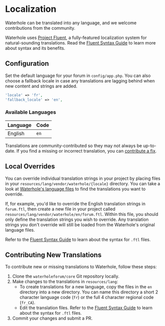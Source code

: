 # Localization
Waterhole can be translated into any language, and we welcome contributions from the community.

Waterhole uses [Project Fluent](https://projectfluent.org), a fully-featured localization system for natural-sounding translations. Read the [Fluent Syntax Guide](https://projectfluent.org/fluent/guide/) to learn more about syntax and its benefits.

## Configuration
Set the default language for your forum in `config/app.php`. You can also choose a fallback locale in case any translations are lagging behind when new content and strings are added.

```php
'locale' => 'fr',
'fallback_locale' => 'en',
```

### Available Languages
| Language | Code |
| -------- | ---- |
| English  | `en` |

Translations are community-contributed so they may not always be up-to-date. If you find a missing or incorrect translation, you can [contribute a fix](#contributing-new-translations).

## Local Overrides
You can override individual translation strings in your project by placing files in your `resources/lang/vendor/waterhole/{locale}` directory. You can take a look at [Waterhole's language files](https://github.com/waterholeforum/core/tree/main/lang) to find the translations you want to override.

If, for example, you'd like to override the English translation strings in `forum.ftl`, then create a new file in your project called `resources/lang/vendor/waterhole/en/forum.ftl`. Within this file, you should only define the translation strings you wish to override. Any translation strings you don't override will still be loaded from the Waterhole's original language files.

Refer to the [Fluent Syntax Guide](https://projectfluent.org/fluent/guide/) to learn about the syntax for `.ftl` files.

## Contributing New Translations
To contribute new or missing translations to Waterhole, follow these steps:

1. Clone the `waterholeforum/core` Git repository locally.
2. Make changes to the translations in `resources/lang`:
    - To create translations for a new language, copy the files in the `en` directory into a new directory. You can name this directory a short 2 character language code (`fr`) or the full 4 character regional code (`fr_CA`).
    - Edit the translation files. Refer to the [Fluent Syntax Guide](https://projectfluent.org/fluent/guide/) to learn about the syntax for `.ftl` files.
3. Commit your changes and submit a PR.